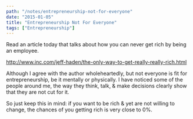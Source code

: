 ```yaml
---
path: "/notes/entrepreneurship-not-for-everyone"
date: "2015-01-05"
title: "Entrepreneurship Not For Everyone"
tags: ["Entrepreneurship"]
---
```


Read an article today that talks about how you can never get rich by being an employee.

<a href="http://www.inc.com/jeff-haden/the-only-way-to-get-really-really-rich.html" target="_blank" rel="noopener noreferrer">http://www.inc.com/jeff-haden/the-only-way-to-get-really-really-rich.html</a>

Although I agree with the author wholeheartedly, but not everyone is fit for entrepreneurship, be it mentally or physically. I have noticed some of the people around me, the way they think, talk, & make decisions clearly show that they are not cut for it.

So just keep this in mind: if you want to be rich & yet are not willing to change, the chances of you getting rich is very close to 0%.